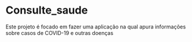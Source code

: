 # Consulte_saude
Este projeto é focado em fazer uma aplicação na qual apura informações sobre casos de COVID-19 e outras doenças
